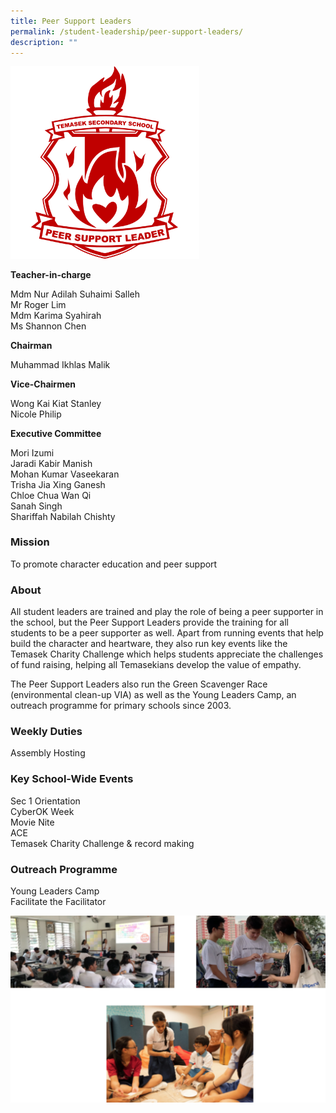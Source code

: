 ```yaml
---
title: Peer Support Leaders
permalink: /student-leadership/peer-support-leaders/
description: ""
---
```

<img style="width:60%" src="/images/Crest%20PSL.png">
		 
**Teacher-in-charge**  

Mdm Nur Adilah Suhaimi Salleh  <br>
Mr Roger Lim  <br>
Mdm Karima Syahirah  <br>
Ms Shannon Chen  
  
**Chairman**

Muhammad Ikhlas Malik  
  
**Vice-Chairmen**

Wong Kai Kiat Stanley  <br>
Nicole Philip  
  
**Executive Committee**

Mori Izumi  <br>
Jaradi Kabir Manish  <br>
Mohan Kumar Vaseekaran  <br>
Trisha Jia Xing Ganesh  <br>
Chloe Chua Wan Qi  <br>
Sanah Singh  <br>
Shariffah Nabilah Chishty  

### Mission

To promote character education and peer support

### About

All student leaders are trained and play the role of being a peer supporter in the school, but the Peer Support Leaders provide the training for all students to be a peer supporter as well. Apart from running events that help build the character and heartware, they also run key events like the Temasek Charity Challenge which helps students appreciate the challenges of fund raising, helping all Temasekians develop the value of empathy.

The Peer Support Leaders also run the Green Scavenger Race (environmental clean-up VIA) as well as the Young Leaders Camp, an outreach programme for primary schools since 2003.

### Weekly Duties

Assembly Hosting

### Key School-Wide Events

Sec 1 Orientation  <br>
CyberOK Week  <br>
Movie Nite  <br>
ACE  <br>
Temasek Charity Challenge &amp; record making

### Outreach Programme

Young Leaders Camp  <br>
Facilitate the Facilitator

![](/images/psl%20%20%20.png)